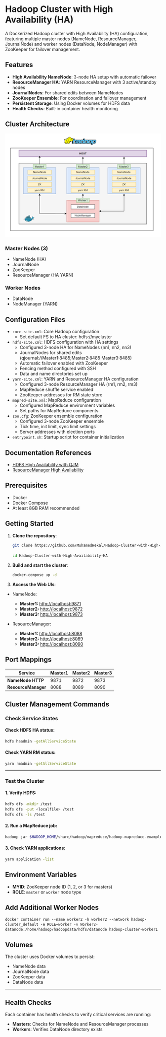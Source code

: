 # Hadoop Cluster with High Availability (HA)

A Dockerized Hadoop cluster with High Availability (HA) configuration, featuring multiple master nodes (NameNode, ResourceManager, JournalNode) and worker nodes (DataNode, NodeManager) with ZooKeeper for failover management.

## Features

- **High Availability NameNode**: 3-node HA setup with automatic failover
- **ResourceManager HA**: YARN ResourceManager with 3 active/standby nodes
- **JournalNodes**: For shared edits between NameNodes
- **ZooKeeper Ensemble**: For coordination and failover management
- **Persistent Storage**: Using Docker volumes for HDFS data
- **Health Checks**: Built-in container health monitoring

## Cluster Architecture
![Project Architecture](photo/projectArch.png)
### Master Nodes (3)
- NameNode (HA)
- JournalNode
- ZooKeeper
- ResourceManager (HA YARN)

### Worker Nodes
- DataNode
- NodeManager (YARN)

## Configuration Files

- `core-site.xml`: Core Hadoop configuration
    - Set default FS to HA cluster: hdfs://mycluster
- `hdfs-site.xml`: HDFS configuration with HA settings
    - Configured 3-node HA for NameNodes (nn1, nn2, nn3)
    - JournalNodes for shared edits (qjournal://Master1:8485;Master2:8485 Master3:8485)
    - Automatic failover enabled with ZooKeeper
    - Fencing method configured with SSH
    - Data and name directories set up
- `yarn-site.xml`: YARN and ResourceManager HA configuration
    - Configured 3-node ResourceManager HA (rm1, rm2, rm3)
    - MapReduce shuffle service enabled
    - ZooKeeper addresses for RM state store
- `mapred-site.xml`: MapReduce configuration
    - Configured MapReduce environment variables
    - Set paths for MapReduce components
- `zoo.cfg`: ZooKeeper ensemble configuration
    - Configured 3-node ZooKeeper ensemble
    - Tick time, init limit, sync limit settings
    - Server addresses with election ports
- `entrypoint.sh`: Startup script for container initialization

## Documentation References
- [HDFS High Availability with QJM](https://hadoop.apache.org/docs/stable/hadoop-project-dist/hadoop-hdfs/HDFSHighAvailabilityWithQJM.html#Deployment)
- [ResourceManager High Availability](https://hadoop.apache.org/docs/stable/hadoop-yarn/hadoop-yarn-site/ResourceManagerHA.html)

## Prerequisites

- Docker
- Docker Compose
- At least 8GB RAM recommended

## Getting Started

1. **Clone the repository**:
   ```bash
   git clone https://github.com/MuhamedHekal/Hadoop-Cluster-with-High-Availability-HA.git
   
   cd Hadoop-Cluster-with-High-Availability-HA
   ```

2.  **Build and start the cluster**:
    ```bash
    docker-compose up -d
    ```

3. **Access the Web UIs**:

- NameNode:
    - **Master1:** [http://localhost:9871](http://localhost:9871)
    - **Master2:** [http://localhost:9872](http://localhost:9872)
    - **Master3:** [http://localhost:9873](http://localhost:9873)

- ResourceManager:
    - **Master1:** [http://localhost:8088](http://localhost:8088)
    - **Master2:** [http://localhost:8089](http://localhost:8089)
    - **Master3:** [http://localhost:8090](http://localhost:8090)



## Port Mappings

| Service            | Master1 | Master2 | Master3 |
|--------------------|---------|---------|---------|
| **NameNode HTTP**  |  9871   |  9872   |  9873   |
| **ResourceManager** |  8088   |  8089   |  8090   |


## Cluster Management Commands

### Check Service States

#### Check HDFS HA status:
```bash
hdfs haadmin -getAllServiceState
```

#### Check YARN RM status:
```bash
yarn rmadmin -getAllServiceState
```

---

### Test the Cluster

#### 1. Verify HDFS:
```bash
hdfs dfs -mkdir /test
hdfs dfs -put <localfile> /test
hdfs dfs -ls /test
```

#### 2. Run a MapReduce job:
```bash
hadoop jar $HADOOP_HOME/share/hadoop/mapreduce/hadoop-mapreduce-examples-*.jar pi 16 1000
```

#### 3. Check YARN applications:
```bash
yarn application -list
```

## Environment Variables

- **MYID**: ZooKeeper node ID (1, 2, or 3 for masters)
- **ROLE**: `master` or `worker` node type


## Add Additional Worker Nodes
```
docker container run --name worker2 -h worker2 --network hadoop-cluster_default -e ROLE=worker -v Worker2-datanode:/home/hadoop/hadoopdata/hdfs/datanode hadoop-cluster-worker1
```

## Volumes

The cluster uses Docker volumes to persist:

- NameNode data
- JournalNode data
- ZooKeeper data
- DataNode data

---

## Health Checks

Each container has health checks to verify critical services are running:

- **Masters**: Checks for NameNode and ResourceManager processes
- **Workers**: Verifies DataNode directory exists


